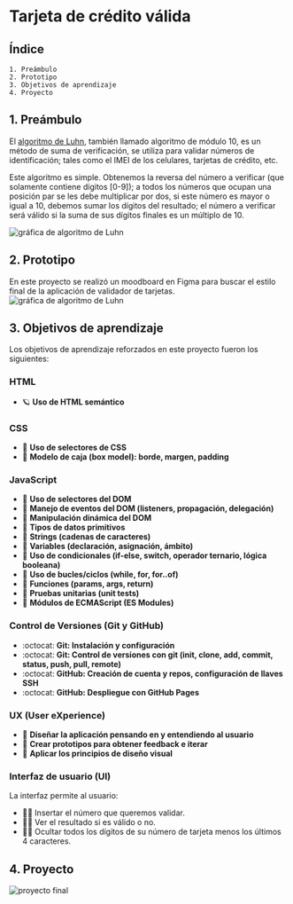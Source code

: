 # Tarjeta de crédito válida

## Índice
```
1. Preámbulo
2. Prototipo
3. Objetivos de aprendizaje
4. Proyecto
```
## 1. Preámbulo

El [algoritmo de Luhn](https://es.wikipedia.org/wiki/Algoritmo_de_Luhn),
también llamado algoritmo de módulo 10, es un método de suma de verificación,
se utiliza para validar números de identificación; tales como el IMEI de los
celulares, tarjetas de crédito, etc.

Este algoritmo es simple. Obtenemos la reversa del número a verificar (que
solamente contiene dígitos [0-9]); a todos los números que ocupan una posición
par se les debe multiplicar por dos, si este número es mayor o igual a 10,
debemos sumar los dígitos del resultado; el número a verificar será válido si
la suma de sus dígitos finales es un múltiplo de 10.

![gráfica de algoritmo de Luhn](https://www.101computing.net/wp/wp-content/uploads/Luhn-Algorithm.png)

## 2. Prototipo

En este proyecto se realizó un moodboard en Figma para buscar el estilo final de la aplicación de validador de tarjetas.
![gráfica de algoritmo de Luhn](./src/assets/moodboard-card.JPG)

## 3. Objetivos de aprendizaje

Los objetivos de aprendizaje reforzados en este proyecto fueron los siguientes:

### HTML
- :ringed_planet: **Uso de HTML semántico**

### CSS
- :rainbow: **Uso de selectores de CSS**
- :rainbow: **Modelo de caja (box model): borde, margen, padding**

### JavaScript
- :star2: **Uso de selectores del DOM**
- :star2: **Manejo de eventos del DOM (listeners, propagación, delegación)**
- :star2: **Manipulación dinámica del DOM**
- :star2: **Tipos de datos primitivos**
- :star2: **Strings (cadenas de caracteres)**
- :star2: **Variables (declaración, asignación, ámbito)**
- :star2: **Uso de condicionales (if-else, switch, operador ternario, lógica booleana)**
- :star2: **Uso de bucles/ciclos (while, for, for..of)**
- :star2: **Funciones (params, args, return)**
- :star2: **Pruebas unitarias (unit tests)**
- :star2: **Módulos de ECMAScript (ES Modules)**

### Control de Versiones (Git y GitHub)
- :octocat: **Git: Instalación y configuración**
- :octocat: **Git: Control de versiones con git (init, clone, add, commit, status, push, pull, remote)**
- :octocat: **GitHub: Creación de cuenta y repos, configuración de llaves SSH**
- :octocat: **GitHub: Despliegue con GitHub Pages**

### UX (User eXperience)
- :rocket: **Diseñar la aplicación pensando en y entendiendo al usuario**
- :rocket: **Crear prototipos para obtener feedback e iterar**
- :rocket: **Aplicar los principios de diseño visual**

### Interfaz de usuario (UI)
La interfaz permite al usuario:
- :woman_technologist: Insertar el número que queremos validar.
- :woman_technologist: Ver el resultado si es válido o no.
- :woman_technologist: Ocultar todos los dígitos de su número de tarjeta menos los últimos 4 caracteres.

## 4. Proyecto

![proyecto final](./src/assets/prototipo-card.JPG)
